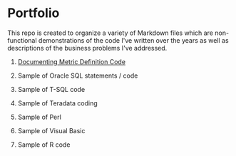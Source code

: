 # Portfolio

This repo is created to organize a variety of Markdown files which are non-functional demonstrations of the code I've written over the years as well as descriptions of the business problems I've addressed.

1)  [Documenting Metric Definition Code](https://github.com/andrea345/Portfolio/blob/master/Documenting_Metric_Code.RMD)

2)  Sample of Oracle SQL statements / code

3)  Sample of T-SQL code

4)  Sample of Teradata coding

5)  Sample of Perl

6)  Sample of Visual Basic

7)  Sample of R code

